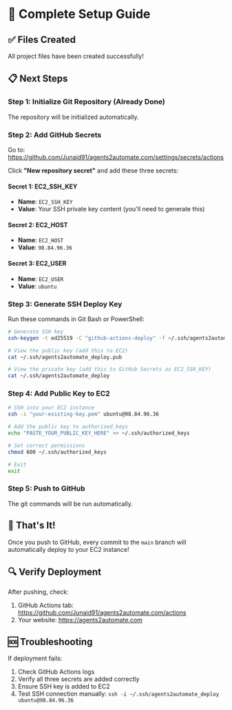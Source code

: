 # 🔧 Complete Setup Guide

## ✅ Files Created

All project files have been created successfully!

## 📋 Next Steps

### Step 1: Initialize Git Repository (Already Done)

The repository will be initialized automatically.

### Step 2: Add GitHub Secrets

Go to: https://github.com/Junaid91/agents2automate.com/settings/secrets/actions

Click **"New repository secret"** and add these three secrets:

#### Secret 1: EC2_SSH_KEY
- **Name**: `EC2_SSH_KEY`
- **Value**: Your SSH private key content (you'll need to generate this)

#### Secret 2: EC2_HOST
- **Name**: `EC2_HOST`
- **Value**: `98.84.96.36`

#### Secret 3: EC2_USER
- **Name**: `EC2_USER`
- **Value**: `ubuntu`

### Step 3: Generate SSH Deploy Key

Run these commands in Git Bash or PowerShell:

```bash
# Generate SSH key
ssh-keygen -t ed25519 -C "github-actions-deploy" -f ~/.ssh/agents2automate_deploy

# View the public key (add this to EC2)
cat ~/.ssh/agents2automate_deploy.pub

# View the private key (add this to GitHub Secrets as EC2_SSH_KEY)
cat ~/.ssh/agents2automate_deploy
```

### Step 4: Add Public Key to EC2

```bash
# SSH into your EC2 instance
ssh -i "your-existing-key.pem" ubuntu@98.84.96.36

# Add the public key to authorized_keys
echo "PASTE_YOUR_PUBLIC_KEY_HERE" >> ~/.ssh/authorized_keys

# Set correct permissions
chmod 600 ~/.ssh/authorized_keys

# Exit
exit
```

### Step 5: Push to GitHub

The git commands will be run automatically.

## 🎉 That's It!

Once you push to GitHub, every commit to the `main` branch will automatically deploy to your EC2 instance!

## 🔍 Verify Deployment

After pushing, check:
1. GitHub Actions tab: https://github.com/Junaid91/agents2automate.com/actions
2. Your website: https://agents2automate.com

## 🆘 Troubleshooting

If deployment fails:
1. Check GitHub Actions logs
2. Verify all three secrets are added correctly
3. Ensure SSH key is added to EC2
4. Test SSH connection manually: `ssh -i ~/.ssh/agents2automate_deploy ubuntu@98.84.96.36`
